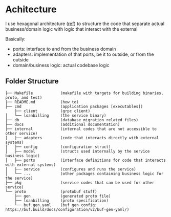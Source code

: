 # Achitecture

I use hexagonal architecture ([ref](https://www.wikiwand.com/en/articles/Hexagonal_architecture_(software))) to structure
the code that separate actual business/domain logic with logic that interact with the external

Basically:
- ports: interface to and from the business domain
- adapters: implementation of that ports, be it to outside, or from the outside
- domain/business logic: actual codebase logic

## Folder Structure

```
├── Makefile            (makefile with targets for building binaries, proto, and test)
├── README.md           (how to)
├── cmd                 (application packages [executables])
    ├── client          (grpc client)
│   └── loanbilling     (the service binary)
├── db                  (database migration related files)
├── docs                (additional documentation)
├── internal            (internal codes that are not accessible to other service)
│   ├── adapters        (code that interacts directly with external systems)
│   ├── config          (configuration struct)
│   ├── model           (structs used internally by the service business logic)
│   ├── ports           (interface definitions for code that interacts with external systems)
│   ├── service         (configures and runs the service)
│   └── ...             (other packages containing business logic for the service)
├── pkg                 (service codes that can be used for other service)
└── proto               (protobuf stuff)
    ├── gen             (generated proto file)
    ├── loanbilling     (proto specification)
    └── buf.gen.yaml    (buf gen config: https://buf.build/docs/configuration/v2/buf-gen-yaml/)

```

